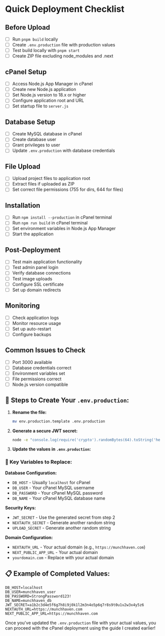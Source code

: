 # Quick Deployment Checklist

## Before Upload
- [ ] Run `pnpm build` locally
- [ ] Create `.env.production` file with production values
- [ ] Test build locally with `pnpm start`
- [ ] Create ZIP file excluding node_modules and .next

## cPanel Setup
- [ ] Access Node.js App Manager in cPanel
- [ ] Create new Node.js application
- [ ] Set Node.js version to 18.x or higher
- [ ] Configure application root and URL
- [ ] Set startup file to `server.js`

## Database Setup
- [ ] Create MySQL database in cPanel
- [ ] Create database user
- [ ] Grant privileges to user
- [ ] Update `.env.production` with database credentials

## File Upload
- [ ] Upload project files to application root
- [ ] Extract files if uploaded as ZIP
- [ ] Set correct file permissions (755 for dirs, 644 for files)

## Installation
- [ ] Run `npm install --production` in cPanel terminal
- [ ] Run `npm run build` in cPanel terminal
- [ ] Set environment variables in Node.js App Manager
- [ ] Start the application

## Post-Deployment
- [ ] Test main application functionality
- [ ] Test admin panel login
- [ ] Verify database connections
- [ ] Test image uploads
- [ ] Configure SSL certificate
- [ ] Set up domain redirects

## Monitoring
- [ ] Check application logs
- [ ] Monitor resource usage
- [ ] Set up auto-restart
- [ ] Configure backups

## Common Issues to Check
- [ ] Port 3000 available
- [ ] Database credentials correct
- [ ] Environment variables set
- [ ] File permissions correct
- [ ] Node.js version compatible 

## 📝 Steps to Create Your `.env.production`:

1. **Rename the file:**
   ```bash
   mv env.production.template .env.production
   ```

2. **Generate a secure JWT secret:**
   ```bash
   node -e "console.log(require('crypto').randomBytes(64).toString('hex'))"
   ```

3. **Update the values in `.env.production`:**

### 🔑 Key Variables to Replace:

**Database Configuration:**
- `DB_HOST` - Usually `localhost` for cPanel
- `DB_USER` - Your cPanel MySQL username
- `DB_PASSWORD` - Your cPanel MySQL password  
- `DB_NAME` - Your cPanel MySQL database name

**Security Keys:**
- `JWT_SECRET` - Use the generated secret from step 2
- `NEXTAUTH_SECRET` - Generate another random string
- `UPLOAD_SECRET` - Generate another random string

**Domain Configuration:**
- `NEXTAUTH_URL` - Your actual domain (e.g., `https://munchhaven.com`)
- `NEXT_PUBLIC_APP_URL` - Your actual domain
- `yourdomain.com` - Replace with your actual domain

## 📋 Example of Completed Values:

```env
DB_HOST=localhost
DB_USER=munchhaven_user
DB_PASSWORD=StrongPassword123!
DB_NAME=munchhaven_db
JWT_SECRET=a1b2c3d4e5f6g7h8i9j0k1l2m3n4o5p6q7r8s9t0u1v2w3x4y5z6
NEXTAUTH_URL=https://munchhaven.com
NEXT_PUBLIC_APP_URL=https://munchhaven.com
```

Once you've updated the `.env.production` file with your actual values, you can proceed with the cPanel deployment using the guide I created earlier! 